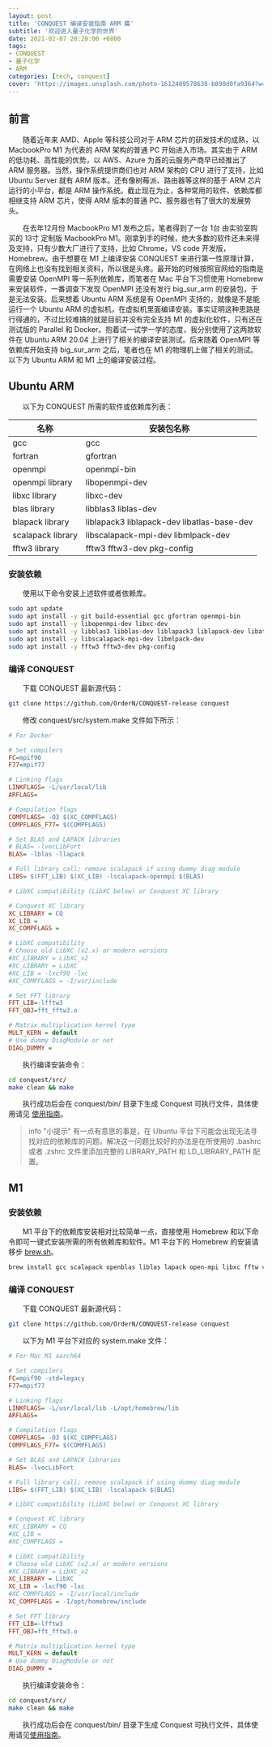 ```yaml
---
layout: post
title: 'CONQUEST 编译安装指南 ARM 篇'
subtitle: '欢迎进入量子化学的世界'
date: 2021-02-07 20:20:00 +0800
tags: 
- CONQUEST
- 量子化学
- ARM
categories: [tech, conquest]
cover: 'https://images.unsplash.com/photo-1612409578638-b890d0fa9364?w=1600&q=900'
---
```


## 前言

&emsp;&emsp;随着近年来 AMD、Apple 等科技公司对于 ARM 芯片的研发技术的成熟，以 MacbookPro M1 为代表的 ARM 架构的普通 PC 开始进入市场。其实由于 ARM 的低功耗、高性能的优势，以 AWS、Azure 为首的云服务产商早已经推出了 ARM 服务器。当然，操作系统提供商们也对 ARM 架构的 CPU 进行了支持，比如 Ubuntu Server 就有 ARM 版本。还有像树莓派、路由器等这样的基于 ARM 芯片运行的小平台，都是 ARM 操作系统。截止现在为止，各种常用的软件、依赖库都相继支持 ARM 芯片，使得 ARM 版本的普通 PC、服务器也有了很大的发展势头。

&emsp;&emsp;在去年12月份 MacbookPro M1 发布之后，笔者得到了一台 1台 由实验室购买的 13寸 定制版 MacbookPro M1。刚拿到手的时候，绝大多数的软件还未来得及支持，只有少数大厂进行了支持，比如 Chrome，VS code 开发版，Homebrew。由于想要在 M1 上编译安装 CONQUEST 来进行第一性原理计算，在网络上也没有找到相关资料，所以很是头疼。最开始的时候按照官网给的指南是需要安装 OpenMPI 等一系列依赖库，而笔者在 Mac 平台下习惯使用 Homebrew 来安装软件，一番调查下发现 OpenMPI 还没有发行 big_sur_arm 的安装包，于是无法安装。后来想着 Ubuntu ARM 系统是有 OpenMPI 支持的，就像是不是能运行一个 Ubuntu ARM 的虚拟机，在虚拟机里面编译安装。事实证明这种思路是行得通的，不过比较难搞的就是目前并没有完全支持 M1 的虚拟化软件，只有还在测试版的 Parallel 和 Docker。抱着试一试学一学的态度，我分别使用了这两款软件在 Ubuntu ARM 20.04 上进行了相关的编译安装测试。后来随着 OpenMPI 等依赖库开始支持 big_sur_arm 之后，笔者也在 M1 的物理机上做了相关的测试。以下为 Ubuntu ARM 和 M1 上的编译安装过程。

## Ubuntu ARM

&emsp;&emsp;以下为 CONQUEST 所需的软件或依赖库列表：

| 名称 | 安装包名称 |
| ---- | ---- |
| gcc | gcc |
| fortran | gfortran |
| openmpi | openmpi-bin |
| openmpi library | libopenmpi-dev |
| libxc library | libxc-dev |
| blas library | libblas3 liblas-dev |
| blapack library | liblapack3 liblapack-dev libatlas-base-dev |
| scalapack library | libscalapack-mpi-dev libmlpack-dev |
| fftw3 library| fftw3 fftw3-dev pkg-config |

### 安装依赖

&emsp;&emsp;使用以下命令安装上述软件或者依赖库。

```bash
sudo apt update
sudo apt install -y git build-essential gcc gfortran openmpi-bin
sudo apt install -y libopenmpi-dev libxc-dev
sudo apt install -y libblas3 libblas-dev liblapack3 liblapack-dev libatlas-base-dev
sudo apt install -y libscalapack-mpi-dev libmlpack-dev
sudo apt install -y fftw3 fftw3-dev pkg-config
```

### 编译 CONQUEST

&emsp;&emsp;下载 CONQUEST 最新源代码：

```bash
git clone https://github.com/OrderN/CONQUEST-release conquest
```

&emsp;&emsp;修改 conquest/src/system.make 文件如下所示：

```ini
# For Docker

# Set compilers
FC=mpif90
F77=mpif77

# Linking flags
LINKFLAGS= -L/usr/local/lib
ARFLAGS=

# Compilation flags
COMPFLAGS= -O3 $(XC_COMPFLAGS)
COMPFLAGS_F77= $(COMPFLAGS)

# Set BLAS and LAPACK libraries
# BLAS= -lvecLibFort
BLAS= -lblas -llapack

# Full library call; remove scalapack if using dummy diag module
LIBS= $(FFT_LIB) $(XC_LIB) -lscalapack-openmpi $(BLAS)

# LibXC compatibility (LibXC below) or Conquest XC library

# Conquest XC library
XC_LIBRARY = CQ
XC_LIB =
XC_COMPFLAGS =

# LibXC compatibility
# Choose old LibXC (v2.x) or modern versions
#XC_LIBRARY = LibXC_v2
#XC_LIBRARY = LibXC
#XC_LIB = -lxcf90 -lxc
#XC_COMPFLAGS = -I/usr/include

# Set FFT library
FFT_LIB=-lfftw3
FFT_OBJ=fft_fftw3.o

# Matrix multiplication kernel type
MULT_KERN = default
# Use dummy DiagModule or not
DIAG_DUMMY =
```

&emsp;&emsp;执行编译安装命令：

```bash
cd conquest/src/
make clean && make
```

&emsp;&emsp;执行成功后会在 conquest/bin/ 目录下生成 Conquest 可执行文件，具体使用请见 [使用指南](/tech/conquest-introduction)。

> info "小提示"
> 有一点有意思的事是，在 Ubuntu 平台下可能会出现无法寻找对应的依赖库的问题。解决这一问题比较好的办法是在所使用的 .bashrc 或者 .zshrc 文件里添加完整的 LIBRARY_PATH 和 LD_LIBRARY_PATH 配置。

## M1

### 安装依赖

&emsp;&emsp;M1 平台下的依赖库安装相对比较简单一点，直接使用 Homebrew 和以下命令即可一键式安装所需的所有依赖库和软件。M1 平台下的 Homebrew 的安装请移步 [brew.sh](https://brew.sh/)。

```bash
brew install gcc scalapack openblas liblas lapack open-mpi libxc fftw vecLibFort
```

### 编译 CONQUEST

&emsp;&emsp;下载 CONQUEST 最新源代码：

```bash
git clone https://github.com/OrderN/CONQUEST-release conquest
```

&emsp;&emsp;以下为 M1 平台下对应的 system.make 文件：

```ini
# For Mac M1 aarch64

# Set compilers
FC=mpif90 -std=legacy
F77=mpif77

# Linking flags
LINKFLAGS= -L/usr/local/lib -L/opt/homebrew/lib
ARFLAGS=

# Compilation flags
COMPFLAGS= -O3 $(XC_COMPFLAGS)
COMPFLAGS_F77= $(COMPFLAGS)

# Set BLAS and LAPACK libraries
BLAS= -lvecLibFort

# Full library call; remove scalapack if using dummy diag module
LIBS= $(FFT_LIB) $(XC_LIB) -lscalapack $(BLAS)

# LibXC compatibility (LibXC below) or Conquest XC library

# Conquest XC library
#XC_LIBRARY = CQ
#XC_LIB =
#XC_COMPFLAGS =

# LibXC compatibility
# Choose old LibXC (v2.x) or modern versions
#XC_LIBRARY = LibXC_v2
XC_LIBRARY = LibXC
XC_LIB = -lxcf90 -lxc
#XC_COMPFLAGS = -I/usr/local/include
XC_COMPFLAGS = -I/opt/homebrew/include

# Set FFT library
FFT_LIB=-lfftw3
FFT_OBJ=fft_fftw3.o

# Matrix multiplication kernel type
MULT_KERN = default
# Use dummy DiagModule or not
DIAG_DUMMY =
```

&emsp;&emsp;执行编译安装命令：

```bash
cd conquest/src/
make clean && make
```

&emsp;&emsp;执行成功后会在 conquest/bin/ 目录下生成 Conquest 可执行文件，具体使用请见[使用指南](/tech/conquest-introduction)。
